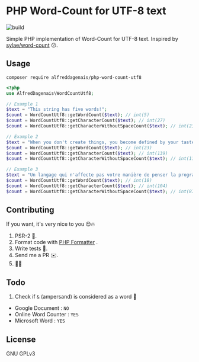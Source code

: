 # PHP Word-Count for UTF-8 text

![build](https://github.com/alfreddagenais/php-word-count-utf8/workflows/build/badge.svg?branch=master)

Simple PHP implementation of Word-Count for UTF-8 text. Inspired by [sylae/word-count](https://github.com/sylae/word-count) 😗.

## Usage

`composer require alfreddagenais/php-word-count-utf8`

```php
<?php
use AlfredDagenais\WordCountUtf8;

// Example 1
$text = "This string has five words!";
$count = WordCountUtf8::getWordCount($text); // int(5)
$count = WordCountUtf8::getCharacterCount($text); // int(27)
$count = WordCountUtf8::getCharacterWithoutSpaceCount($text); // int(23)

// Example 2
$text = "When you don't create things, you become defined by your tastes rather than ability. your tastes only narrow and exclude people. so create.";
$count = WordCountUtf8::getWordCount($text); // int(23)
$count = WordCountUtf8::getCharacterCount($text); // int(139)
$count = WordCountUtf8::getCharacterWithoutSpaceCount($text); // int(117)

// Example 3
$text = "Un langage qui n'affecte pas votre manière de penser la programmation ne vaut pas la peine d'être connu.";
$count = WordCountUtf8::getWordCount($text); // int(18)
$count = WordCountUtf8::getCharacterCount($text); // int(104)
$count = WordCountUtf8::getCharacterWithoutSpaceCount($text); // int(87)
```

## Contributing

If you want, it's very nice to you 😍🔥

1. PSR-2 🎅.
2. Format code with [PHP Formatter](https://marketplace.visualstudio.com/items?itemName=Sophisticode.php-formatter) .
2. Write tests 🐛.
3. Send me a PR ✉️.
4. 😬🦄

## Todo

1. Check if `&` (ampersand) is considered as a word 🤔
 * Google Document : `NO`
 * Online Word Counter : `YES`
 * Microsoft Word : `YES`

## License

GNU GPLv3
